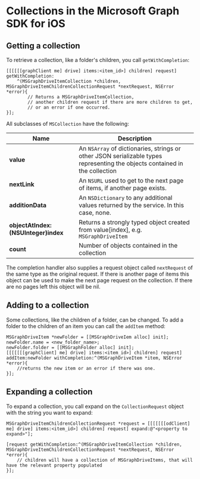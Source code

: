 # Collections in the Microsoft Graph SDK for iOS

## Getting a collection

To retrieve a collection, like a folder's children, you call `getWithCompletion`:

```objc
[[[[[[graphClient me] drive] items:<item_id>] children] request] getWithCompletion:
    ^(MSGraphDriveItemCollection *children, MSGraphDriveItemChildrenCollectionRequest *nextRequest, NSError *error){
        // Returns a MSGraphDriveItemCollection, 
        // another children request if there are more children to get, 
        // or an error if one occurred.
}];
```

All subclasses of `MSCollection` have the following: 

|Name|Description|
|----|-----------|
|**value**|An `NSArray` of dictionaries, strings or other JSON serializable types representing the objects contained in the collection |
|**nextLink**| An `NSURL` used to get to the next page of items, if another page exists.|
|**additionData**| An `NSDictionary` to any additional values returned by the service. In this case, none.|
|**objectAtIndex:(NSUInteger)index**| Returns a strongly typed object created from value[index], e.g. `MSGraphDriveItem`
|**count**| Number of objects contained in the collection

The completion handler also supplies a request object called `nextRequest` of the same type as the original request.  If there is another page of items this object can be used to make the next page request on the collection. If there are no pages left this object will be nil.

## Adding to a collection

Some collections, like the children of a folder, can be changed. To add a folder to the children of an item you can call the `addItem` method:

```objc
MSGraphDriveItem *newFolder = [[MSGraphDriveIem alloc] init];
newFolder.name = <new_folder_name>;
newFolder.folder = [[MSGraphFolder alloc] init];
[[[[[[[graphClient] me] drive] items:<item_id>] children] request] addItem:newFolder withCompletion:^(MSGraphDriveItem *item, NSError *error){
    //returns the new item or an error if there was one.
}];
```

## Expanding a collection

To expand a collection, you call expand on the `CollectionRequest` object with the string you want to expand:

```objc
MSGraphDriveItemChildrenCollectionRequest *request = [[[[[[[odClient] me] drive] items:<item_id>] children] request] expand:@"<property to expand>"];

[request getWithCompletion:^(MSGraphDriveItemCollection *children, MSGraphDriveItemChildrenCollectionRequest *nextRequest, NSError *error){
    // children will have a collection of MSGraphDriveItems, that will have the relevant property populated
}];
```
